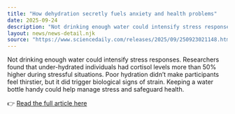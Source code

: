 ```yaml
---
title: "How dehydration secretly fuels anxiety and health problems"
date: 2025-09-24
description: "Not drinking enough water could intensify stress responses. Researchers found that under-hydrated individuals had cortisol levels more than 50% higher during stressful situations. Poor hydration didn’t make participants feel thirstier, but it did trigger biological signs of strain. Keeping a water bottle handy could help manage stress and safeguard health."
layout: news/news-detail.njk
source: "https://www.sciencedaily.com/releases/2025/09/250923021148.htm"
---
```


Not drinking enough water could intensify stress responses. Researchers found that under-hydrated individuals had cortisol levels more than 50% higher during stressful situations. Poor hydration didn’t make participants feel thirstier, but it did trigger biological signs of strain. Keeping a water bottle handy could help manage stress and safeguard health.

👉 [Read the full article here](https://www.sciencedaily.com/releases/2025/09/250923021148.htm)
